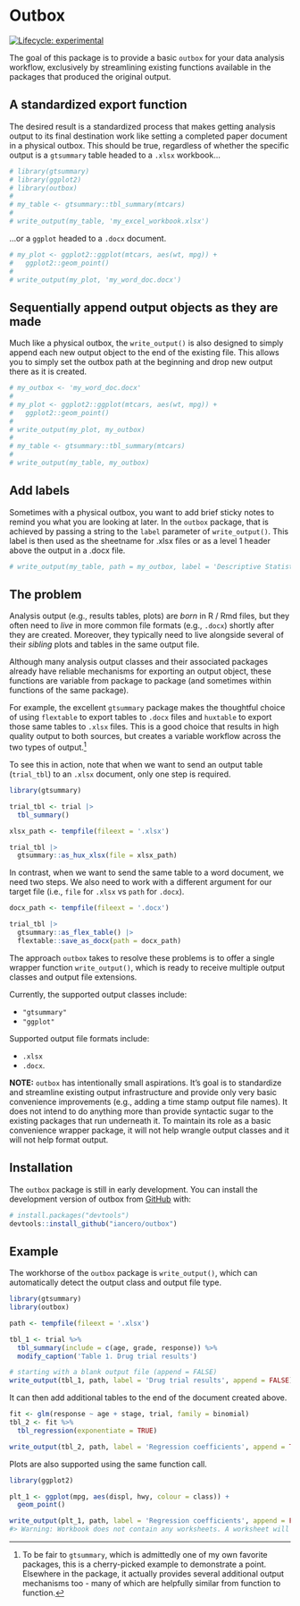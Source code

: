 
<!-- README.md is generated from README.Rmd. Please edit that file -->

# Outbox

<!-- badges: start -->

[![Lifecycle:
experimental](https://img.shields.io/badge/lifecycle-experimental-orange.svg)](https://lifecycle.r-lib.org/articles/stages.html#experimental)
<!-- badges: end -->

The goal of this package is to provide a basic `outbox` for your data
analysis workflow, exclusively by streamlining existing functions
available in the packages that produced the original output.

## A standardized export function

The desired result is a standardized process that makes getting analysis
output to its final destination work like setting a completed paper
document in a physical outbox. This should be true, regardless of
whether the specific output is a `gtsummary` table headed to a `.xlsx`
workbook…

``` r
# library(gtsummary)
# library(ggplot2)
# library(outbox)
# 
# my_table <- gtsummary::tbl_summary(mtcars)
# 
# write_output(my_table, 'my_excel_workbook.xlsx')
```

…or a `ggplot` headed to a `.docx` document.

``` r
# my_plot <- ggplot2::ggplot(mtcars, aes(wt, mpg)) +
#   ggplot2::geom_point()
# 
# write_output(my_plot, 'my_word_doc.docx')
```

## Sequentially append output objects as they are made

Much like a physical outbox, the `write_output()` is also designed to
simply append each new output object to the end of the existing file.
This allows you to simply set the outbox path at the beginning and drop
new output there as it is created.

``` r
# my_outbox <- 'my_word_doc.docx'
# 
# my_plot <- ggplot2::ggplot(mtcars, aes(wt, mpg)) +
#   ggplot2::geom_point()
# 
# write_output(my_plot, my_outbox)
# 
# my_table <- gtsummary::tbl_summary(mtcars)
# 
# write_output(my_table, my_outbox)
```

## Add labels

Sometimes with a physical outbox, you want to add brief sticky notes to
remind you what you are looking at later. In the `outbox` package, that
is achieved by passing a string to the `label` parameter of
`write_output()`. This label is then used as the sheetname for .xlsx
files or as a level 1 header above the output in a .docx file.

``` r
# write_output(my_table, path = my_outbox, label = 'Descriptive Statistics')
```

## The problem

Analysis output (e.g., results tables, plots) are *born* in R / Rmd
files, but they often need to *live* in more common file formats (e.g.,
`.docx`) shortly after they are created. Moreover, they typically need
to live alongside several of their *sibling* plots and tables in the
same output file.

Although many analysis output classes and their associated packages
already have reliable mechanisms for exporting an output object, these
functions are variable from package to package (and sometimes within
functions of the same package).

For example, the excellent `gtsummary` package makes the thoughtful
choice of using `flextable` to export tables to `.docx` files and
`huxtable` to export those same tables to `.xlsx` files. This is a good
choice that results in high quality output to both sources, but creates
a variable workflow across the two types of output.[^1]

To see this in action, note that when we want to send an output table
(`trial_tbl`) to an `.xlsx` document, only one step is required.

``` r
library(gtsummary)

trial_tbl <- trial |> 
  tbl_summary()

xlsx_path <- tempfile(fileext = '.xlsx')

trial_tbl |>
  gtsummary::as_hux_xlsx(file = xlsx_path)
```

In contrast, when we want to send the same table to a word document, we
need two steps. We also need to work with a different argument for our
target file (i.e., `file` for `.xlsx` vs `path` for `.docx`).

``` r
docx_path <- tempfile(fileext = '.docx')

trial_tbl |>
  gtsummary::as_flex_table() |>
  flextable::save_as_docx(path = docx_path)
```

The approach `outbox` takes to resolve these problems is to offer a
single wrapper function `write_output()`, which is ready to receive
multiple output classes and output file extensions.

Currently, the supported output classes include:

- `"gtsummary"`
- `"ggplot"`

Supported output file formats include:

- `.xlsx`
- `.docx`.

**NOTE:** `outbox` has intentionally small aspirations. It’s goal is to
standardize and streamline existing output infrastructure and provide
only very basic convenience improvements (e.g., adding a time stamp
output file names). It does not intend to do anything more than provide
syntactic sugar to the existing packages that run underneath it. To
maintain its role as a basic convenience wrapper package, it will not
help wrangle output classes and it will not help format output.

## Installation

The `outbox` package is still in early development. You can install the
development version of outbox from [GitHub](https://github.com/) with:

``` r
# install.packages("devtools")
devtools::install_github("iancero/outbox")
```

## Example

The workhorse of the `outbox` package is `write_output()`, which can
automatically detect the output class and output file type.

``` r
library(gtsummary)
library(outbox)

path <- tempfile(fileext = '.xlsx')

tbl_1 <- trial %>%
  tbl_summary(include = c(age, grade, response)) %>%
  modify_caption('Table 1. Drug trial results')

# starting with a blank output file (append = FALSE)
write_output(tbl_1, path, label = 'Drug trial results', append = FALSE)
```

It can then add additional tables to the end of the document created
above.

``` r
fit <- glm(response ~ age + stage, trial, family = binomial)
tbl_2 <- fit %>% 
  tbl_regression(exponentiate = TRUE)

write_output(tbl_2, path, label = 'Regression coefficients', append = TRUE)
```

Plots are also supported using the same function call.

``` r
library(ggplot2)

plt_1 <- ggplot(mpg, aes(displ, hwy, colour = class)) + 
  geom_point()

write_output(plt_1, path, label = 'Regression coefficients', append = FALSE)
#> Warning: Workbook does not contain any worksheets. A worksheet will be added.
```

[^1]: To be fair to `gtsummary`, which is admittedly one of my own
    favorite packages, this is a cherry-picked example to demonstrate a
    point. Elsewhere in the package, it actually provides several
    additional output mechanisms too - many of which are helpfully
    similar from function to function.
